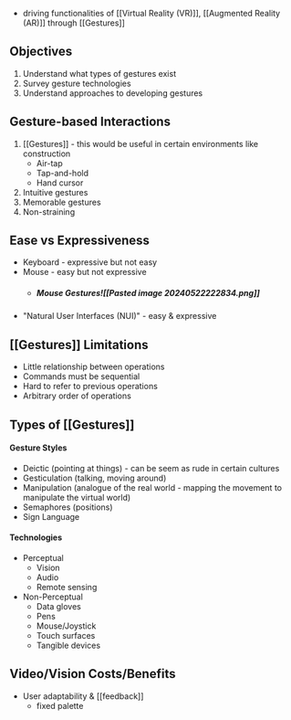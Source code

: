 - driving functionalities of [[Virtual Reality (VR)]], [[Augmented Reality (AR)]] through [[Gestures]]
## Objectives
1. Understand what types of gestures exist
2. Survey gesture technologies
3. Understand approaches to developing gestures
## Gesture-based Interactions
1. [[Gestures]] - this would be useful in certain environments like construction
	- Air-tap
	- Tap-and-hold
	- Hand cursor
2. Intuitive gestures
3. Memorable gestures
4. Non-straining
## Ease vs Expressiveness
- Keyboard - expressive but not easy
- Mouse - easy but not expressive
	- ##### Mouse Gestures![[Pasted image 20240522222834.png]]
- "Natural User Interfaces (NUI)" - easy & expressive
## [[Gestures]] Limitations
- Little relationship between operations
- Commands must be sequential
-  Hard to refer to previous operations
- Arbitrary order of operations
## Types of [[Gestures]]
#### Gesture Styles
- Deictic (pointing at things) - can be seem as rude in certain cultures
- Gesticulation (talking, moving around)
- Manipulation (analogue of the real world - mapping the movement to manipulate the virtual world)
- Semaphores (positions)
- Sign Language
#### Technologies
- Perceptual
	- Vision
	- Audio
	- Remote sensing
- Non-Perceptual
	- Data gloves
	- Pens
	- Mouse/Joystick
	- Touch surfaces
	- Tangible devices
## Video/Vision Costs/Benefits
- User adaptability & [[feedback]]
	- fixed palette